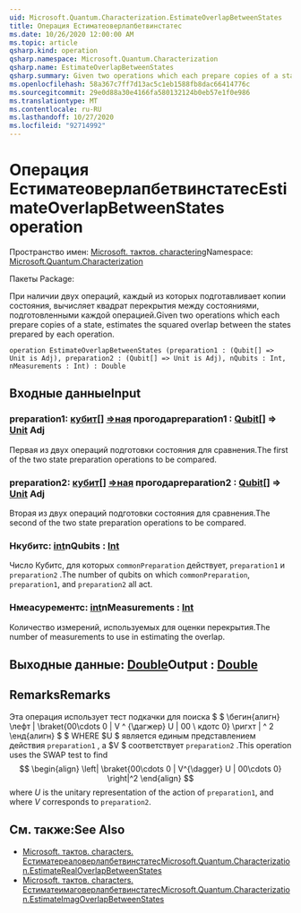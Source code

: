 ```yaml
---
uid: Microsoft.Quantum.Characterization.EstimateOverlapBetweenStates
title: Операция Естиматеоверлапбетвинстатес
ms.date: 10/26/2020 12:00:00 AM
ms.topic: article
qsharp.kind: operation
qsharp.namespace: Microsoft.Quantum.Characterization
qsharp.name: EstimateOverlapBetweenStates
qsharp.summary: Given two operations which each prepare copies of a state, estimates the squared overlap between the states prepared by each operation.
ms.openlocfilehash: 58a367c7ff7d13ac5c1eb1588fb8dac66414776c
ms.sourcegitcommit: 29e0d88a30e4166fa580132124b0eb57e1f0e986
ms.translationtype: MT
ms.contentlocale: ru-RU
ms.lasthandoff: 10/27/2020
ms.locfileid: "92714992"
---
```

# <a name="estimateoverlapbetweenstates-operation"></a><span data-ttu-id="afb64-102">Операция Естиматеоверлапбетвинстатес</span><span class="sxs-lookup"><span data-stu-id="afb64-102">EstimateOverlapBetweenStates operation</span></span>

<span data-ttu-id="afb64-103">Пространство имен: [Microsoft. тактов. charactering](xref:Microsoft.Quantum.Characterization)</span><span class="sxs-lookup"><span data-stu-id="afb64-103">Namespace: [Microsoft.Quantum.Characterization](xref:Microsoft.Quantum.Characterization)</span></span>

<span data-ttu-id="afb64-104">Пакеты [](https://nuget.org/packages/)</span><span class="sxs-lookup"><span data-stu-id="afb64-104">Package: [](https://nuget.org/packages/)</span></span>


<span data-ttu-id="afb64-105">При наличии двух операций, каждый из которых подготавливает копии состояния, вычисляет квадрат перекрытия между состояниями, подготовленными каждой операцией.</span><span class="sxs-lookup"><span data-stu-id="afb64-105">Given two operations which each prepare copies of a state, estimates the squared overlap between the states prepared by each operation.</span></span>

```qsharp
operation EstimateOverlapBetweenStates (preparation1 : (Qubit[] => Unit is Adj), preparation2 : (Qubit[] => Unit is Adj), nQubits : Int, nMeasurements : Int) : Double
```


## <a name="input"></a><span data-ttu-id="afb64-106">Входные данные</span><span class="sxs-lookup"><span data-stu-id="afb64-106">Input</span></span>

### <a name="preparation1--qubit--unit-adj"></a><span data-ttu-id="afb64-107">preparation1: [кубит](xref:microsoft.quantum.lang-ref.qubit)[] [=>ная](xref:microsoft.quantum.lang-ref.unit) прогода</span><span class="sxs-lookup"><span data-stu-id="afb64-107">preparation1 : [Qubit](xref:microsoft.quantum.lang-ref.qubit)[] => [Unit](xref:microsoft.quantum.lang-ref.unit) Adj</span></span>

<span data-ttu-id="afb64-108">Первая из двух операций подготовки состояния для сравнения.</span><span class="sxs-lookup"><span data-stu-id="afb64-108">The first of the two state preparation operations to be compared.</span></span>


### <a name="preparation2--qubit--unit-adj"></a><span data-ttu-id="afb64-109">preparation2: [кубит](xref:microsoft.quantum.lang-ref.qubit)[] [=>ная](xref:microsoft.quantum.lang-ref.unit) прогода</span><span class="sxs-lookup"><span data-stu-id="afb64-109">preparation2 : [Qubit](xref:microsoft.quantum.lang-ref.qubit)[] => [Unit](xref:microsoft.quantum.lang-ref.unit) Adj</span></span>

<span data-ttu-id="afb64-110">Вторая из двух операций подготовки состояния для сравнения.</span><span class="sxs-lookup"><span data-stu-id="afb64-110">The second of the two state preparation operations to be compared.</span></span>


### <a name="nqubits--int"></a><span data-ttu-id="afb64-111">Нкубитс: [int](xref:microsoft.quantum.lang-ref.int)</span><span class="sxs-lookup"><span data-stu-id="afb64-111">nQubits : [Int](xref:microsoft.quantum.lang-ref.int)</span></span>

<span data-ttu-id="afb64-112">Число Кубитс, для которых `commonPreparation` действует, `preparation1` и `preparation2` .</span><span class="sxs-lookup"><span data-stu-id="afb64-112">The number of qubits on which `commonPreparation`, `preparation1`, and `preparation2` all act.</span></span>


### <a name="nmeasurements--int"></a><span data-ttu-id="afb64-113">Нмеасурементс: [int](xref:microsoft.quantum.lang-ref.int)</span><span class="sxs-lookup"><span data-stu-id="afb64-113">nMeasurements : [Int](xref:microsoft.quantum.lang-ref.int)</span></span>

<span data-ttu-id="afb64-114">Количество измерений, используемых для оценки перекрытия.</span><span class="sxs-lookup"><span data-stu-id="afb64-114">The number of measurements to use in estimating the overlap.</span></span>



## <a name="output--double"></a><span data-ttu-id="afb64-115">Выходные данные: [Double](xref:microsoft.quantum.lang-ref.double)</span><span class="sxs-lookup"><span data-stu-id="afb64-115">Output : [Double](xref:microsoft.quantum.lang-ref.double)</span></span>



## <a name="remarks"></a><span data-ttu-id="afb64-116">Remarks</span><span class="sxs-lookup"><span data-stu-id="afb64-116">Remarks</span></span>

<span data-ttu-id="afb64-117">Эта операция использует тест подкачки для поиска $ $ \бегин{алигн} \лефт | \braket{00\cdots 0 | V ^ {\дагжер} U | 00 \ кдотс 0} \ригхт | ^ 2 \енд{алигн} $ $ WHERE $U $ является единым представлением действия `preparation1` , а $V $ соответствует `preparation2` .</span><span class="sxs-lookup"><span data-stu-id="afb64-117">This operation uses the SWAP test to find $$ \begin{align} \left| \braket{00\cdots 0 | V^{\dagger} U | 00\cdots 0} \right|^2 \end{align} $$ where $U$ is the unitary representation of the action of `preparation1`, and where $V$ corresponds to `preparation2`.</span></span>

## <a name="see-also"></a><span data-ttu-id="afb64-118">См. также:</span><span class="sxs-lookup"><span data-stu-id="afb64-118">See Also</span></span>

- [<span data-ttu-id="afb64-119">Microsoft. тактов. characters. Естиматереаловерлапбетвинстатес</span><span class="sxs-lookup"><span data-stu-id="afb64-119">Microsoft.Quantum.Characterization.EstimateRealOverlapBetweenStates</span></span>](xref:Microsoft.Quantum.Characterization.EstimateRealOverlapBetweenStates)
- [<span data-ttu-id="afb64-120">Microsoft. тактов. characters. Естиматеимаговерлапбетвинстатес</span><span class="sxs-lookup"><span data-stu-id="afb64-120">Microsoft.Quantum.Characterization.EstimateImagOverlapBetweenStates</span></span>](xref:Microsoft.Quantum.Characterization.EstimateImagOverlapBetweenStates)